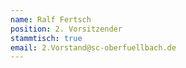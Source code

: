 ```yaml
---
name: Ralf Fertsch
position: 2. Vorsitzender
stammtisch: true
email: 2.Vorstand@sc-oberfuellbach.de
---
```

